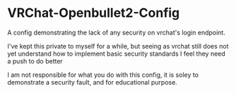 # VRChat-Openbullet2-Config
A config demonstrating the lack of any security on vrchat's login endpoint. 

I've kept this private to myself for a while, but seeing as vrchat still does not yet understand how to implement basic security standards I feel they need a push to do better

I am not responsible for what you do with this config, it is soley to demonstrate a security fault, and for educational purpose.
